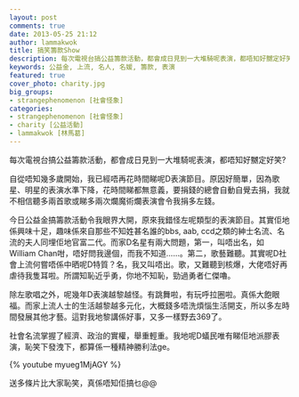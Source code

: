 ```yaml
---
layout: post
comments: true
date: 2013-05-25 21:12
author: lammakwok
title: 搞笑籌款Show
description: 每次電視台搞公益籌款活動，都會成日見到一大堆騎呢表演，都唔知好嬲定好笑?自從唔知幾多歲開始，我已經唔再花時間睇呢D表演節目。原因好簡單，因為歌星、明星的表演水準下降，花時間睇都無意義，要捐錢的總會自動自覺去捐，我就不相信聽多兩首歌或睇多兩次爛魔術爛表演會令我捐多左錢。
keywords: 公益金, 上流, 名人, 名媛, 籌款, 表演
featured: true
cover_photo: charity.jpg
big_groups: 
- strangephenomenon [社會怪象]
categories: 
- strangephenomenon [社會怪象]
- charity [公益活動]
- lammakwok [林馬葛]
---
```


每次電視台搞公益籌款活動，都會成日見到一大堆騎呢表演，都唔知好嬲定好笑?

自從唔知幾多歲開始，我已經唔再花時間睇呢D表演節目。原因好簡單，因為歌星、明星的表演水準下降，花時間睇都無意義，要捐錢的總會自動自覺去捐，我就不相信聽多兩首歌或睇多兩次爛魔術爛表演會令我捐多左錢。

<!-- more -->
今日公益金搞籌款活動令我眼界大開，原來我錯怪左呢類型的表演節目。其實佢地係興味十足，趣味係來自那些不知姓甚名誰的bbs, aab, ccd之類的紳士名流、名流的夫人同埋佢地官富二代。而家D名星有兩大問題，第一，叫唔出名，如William Chan咁，唔好問我邊個，而我不知道......。第二，歌藝難聽。其實呢D社會上流何嘗唔係中晒呢D特質？名，我又叫唔出。歌，又難聽到核爆，大佬唔好再虐待我隻耳啦。所謂知恥近乎勇，你地不知恥，勁過勇者仁傑嚕。

除左歌唱之外，呢幾年D表演越黎越怪。有跳舞啦，有玩呼拉圈啦。真係大飽眼福。而家上流人士的生活越黎越多元化，大概錢多唔洗煩惱生活開支，所以多左時間發展其他才藝。這對我地黎講係好事，又多一樣野去369了。

社會名流掌握了經濟、政治的實權，舉重輕重。我地呢D蟻民唯有睇佢地派膠表演，恥笑下發洩下，都算係一種精神勝利法ge。

{% youtube myueg1MjAGY %}

送多條片比大家恥笑，真係唔知佢搞乜@@








